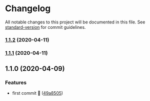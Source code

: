 # Changelog

All notable changes to this project will be documented in this file. See [standard-version](https://github.com/conventional-changelog/standard-version) for commit guidelines.

### [1.1.2](https://github.com/Spyna/spyna-ci-test/compare/v1.1.1...v1.1.2) (2020-04-11)

### [1.1.1](https://github.com/Spyna/spyna-ci-test/compare/v1.1.0...v1.1.1) (2020-04-11)

## 1.1.0 (2020-04-09)


### Features

* first commit 🚀 ([49a8505](https://github.com/Spyna/spyna-ci-test/commit/49a85055514caba7a5d9a89b51480c25ef605c2c))
